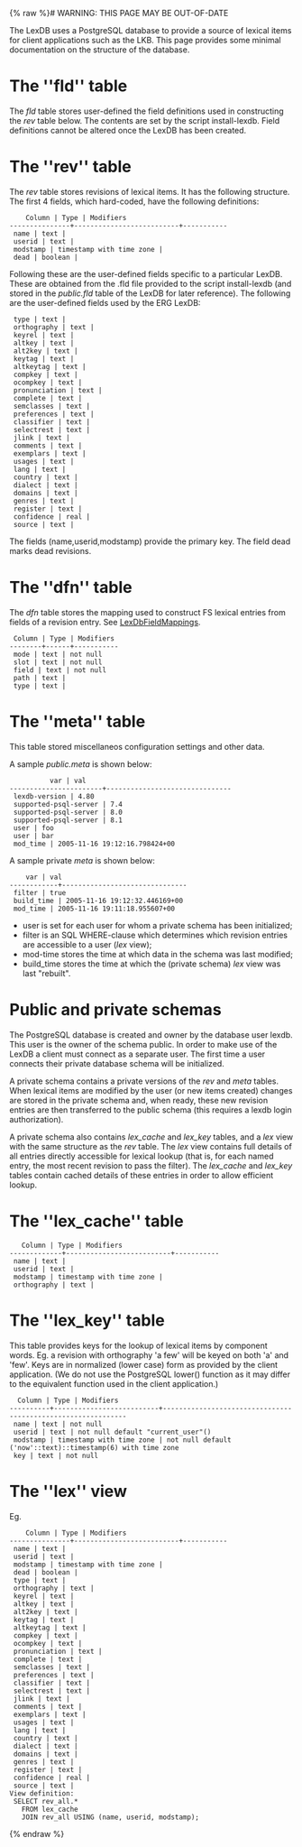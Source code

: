 {% raw %}# WARNING: THIS PAGE MAY BE OUT-OF-DATE

The LexDB uses a PostgreSQL database to provide a source of lexical
items for client applications such as the LKB. This page provides some
minimal documentation on the structure of the database.

# The ''fld'' table

The *fld* table stores user-defined the field definitions used in
constructing the *rev* table below. The contents are set by the script
install-lexdb. Field definitions cannot be altered once the LexDB has
been created.

# The ''rev'' table

The *rev* table stores revisions of lexical items. It has the following
structure. The first 4 fields, which hard-coded, have the following
definitions:

        Column | Type | Modifiers
    ---------------+--------------------------+-----------
     name | text |
     userid | text |
     modstamp | timestamp with time zone |
     dead | boolean |

Following these are the user-defined fields specific to a particular
LexDB. These are obtained from the .fld file provided to the script
install-lexdb (and stored in the *public.fld* table of the LexDB for
later reference). The following are the user-defined fields used by the
ERG LexDB:

     type | text |
     orthography | text |
     keyrel | text |
     altkey | text |
     alt2key | text |
     keytag | text |
     altkeytag | text |
     compkey | text |
     ocompkey | text |
     pronunciation | text |
     complete | text |
     semclasses | text |
     preferences | text |
     classifier | text |
     selectrest | text |
     jlink | text |
     comments | text |
     exemplars | text |
     usages | text |
     lang | text |
     country | text |
     dialect | text |
     domains | text |
     genres | text |
     register | text |
     confidence | real |
     source | text |

The fields (name,userid,modstamp) provide the primary key. The field
dead marks dead revisions.

# The ''dfn'' table

The *dfn* table stores the mapping used to construct FS lexical entries
from fields of a revision entry. See
[LexDbFieldMappings](https://blog.inductorsoftware.com/docsproto/tools/LexDbFieldMappings).

     Column | Type | Modifiers
    --------+------+-----------
     mode | text | not null
     slot | text | not null
     field | text | not null
     path | text |
     type | text |

# The ''meta'' table

This table stored miscellaneos configuration settings and other data.

A sample *public.meta* is shown below:

              var | val
    -----------------------+-------------------------------
     lexdb-version | 4.80
     supported-psql-server | 7.4
     supported-psql-server | 8.0
     supported-psql-server | 8.1
     user | foo
     user | bar
     mod_time | 2005-11-16 19:12:16.798424+00

A sample private *meta* is shown below:

        var | val
    ------------+-------------------------------
     filter | true
     build_time | 2005-11-16 19:12:32.446169+00
     mod_time | 2005-11-16 19:11:18.955607+00

- user is set for each user for whom a private schema has been
initialized;
- filter is an SQL WHERE-clause which determines which revision
entries are accessible to a user (*lex* view);
- mod-time stores the time at which data in the schema was last
modified;
- build\_time stores the time at which the (private schema) *lex* view
was last "rebuilt".

# Public and private schemas

The PostgreSQL database is created and owner by the database user lexdb.
This user is the owner of the schema public. In order to make use of the
LexDB a client must connect as a separate user. The first time a user
connects their private database schema will be initialized.

A private schema contains a private versions of the *rev* and *meta*
tables. When lexical items are modified by the user (or new items
created) changes are stored in the private schema and, when ready, these
new revision entries are then transferred to the public schema (this
requires a lexdb login authorization).

A private schema also contains *lex\_cache* and *lex\_key* tables, and a
*lex* view with the same structure as the *rev* table. The *lex* view
contains full details of all entries directly accessible for lexical
lookup (that is, for each named entry, the most recent revision to pass
the filter). The *lex\_cache* and *lex\_key* tables contain cached
details of these entries in order to allow efficient lookup.

# The ''lex\_cache'' table

       Column | Type | Modifiers
    -------------+--------------------------+-----------
     name | text |
     userid | text |
     modstamp | timestamp with time zone |
     orthography | text |

# The ''lex\_key'' table

This table provides keys for the lookup of lexical items by component
words. Eg. a revision with orthography 'a few' will be keyed on both 'a'
and 'few'. Keys are in normalized (lower case) form as provided by the
client application. (We do not use the PostgreSQL lower() function as it
may differ to the equivalent function used in the client application.)

      Column | Type | Modifiers
    ----------+--------------------------+-------------------------------------------------------------
     name | text | not null
     userid | text | not null default "current_user"()
     modstamp | timestamp with time zone | not null default ('now'::text)::timestamp(6) with time zone
     key | text | not null

# The ''lex'' view

Eg.

        Column | Type | Modifiers
    ---------------+--------------------------+-----------
     name | text |
     userid | text |
     modstamp | timestamp with time zone |
     dead | boolean |
     type | text |
     orthography | text |
     keyrel | text |
     altkey | text |
     alt2key | text |
     keytag | text |
     altkeytag | text |
     compkey | text |
     ocompkey | text |
     pronunciation | text |
     complete | text |
     semclasses | text |
     preferences | text |
     classifier | text |
     selectrest | text |
     jlink | text |
     comments | text |
     exemplars | text |
     usages | text |
     lang | text |
     country | text |
     dialect | text |
     domains | text |
     genres | text |
     register | text |
     confidence | real |
     source | text |
    View definition:
     SELECT rev_all.*
       FROM lex_cache
       JOIN rev_all USING (name, userid, modstamp);
<update date omitted for speed>{% endraw %}